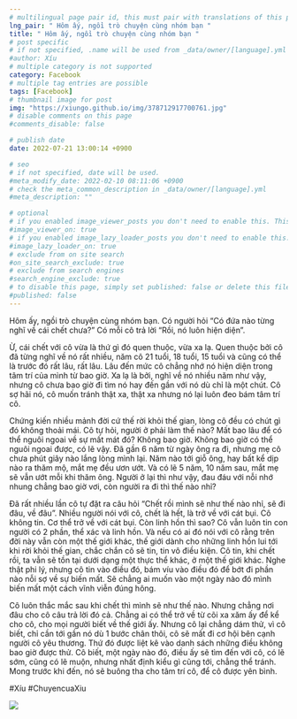 ```yaml
---
# multilingual page pair id, this must pair with translations of this page. (This name must be unique)
lng_pair: " Hôm ấy, ngồi trò chuyện cùng nhóm bạn "
title: " Hôm ấy, ngồi trò chuyện cùng nhóm bạn "
# post specific
# if not specified, .name will be used from _data/owner/[language].yml
#author: Xíu
# multiple category is not supported
category: Facebook
# multiple tag entries are possible
tags: [Facebook]
# thumbnail image for post
img: "https://xiungo.github.io/img/378712917700761.jpg"
# disable comments on this page
#comments_disable: false

# publish date
date: 2022-07-21 13:00:14 +0900

# seo
# if not specified, date will be used.
#meta_modify_date: 2022-02-10 08:11:06 +0900
# check the meta_common_description in _data/owner/[language].yml
#meta_description: ""

# optional
# if you enabled image_viewer_posts you don't need to enable this. This is only if image_viewer_posts = false
#image_viewer_on: true
# if you enabled image_lazy_loader_posts you don't need to enable this. This is only if image_lazy_loader_posts = false
#image_lazy_loader_on: true
# exclude from on site search
#on_site_search_exclude: true
# exclude from search engines
#search_engine_exclude: true
# to disable this page, simply set published: false or delete this file
#published: false
---
```


<!-- outline-start -->

Hôm ấy, ngồi trò chuyện cùng nhóm bạn. Có người hỏi “Có đứa nào từng nghĩ về cái chết chưa?” Có mỗi cô trả lời “Rồi, nó luôn hiện diện”.

Ừ, cái chết với cô vừa là thứ gì đó quen thuộc, vừa xa lạ. Quen thuộc bởi cô đã từng nghĩ về nó rất nhiều, năm cô 21 tuổi, 18 tuổi, 15 tuổi và cũng có thể là trước đó rất lâu, rất lâu. Lâu đến mức cô chẳng nhớ nó hiện diện trong tâm trí của mình từ bao giờ. Xa lạ là bởi, nghĩ về nó nhiều năm như vậy, nhưng cô chưa bao giờ đi tìm nó hay đến gần với nó dù chỉ là một chút. Cô sợ hãi nó, cô muốn tránh thật xa, thật xa nhưng nó lại luôn đeo bám tâm trí cô.

Chứng kiến nhiều mảnh đời cứ thế rời khỏi thế gian, lòng cô đều có chút gì đó không thoải mái. Cô tự hỏi, người ở phải làm thế nào? Mất bao lâu để có thể nguôi ngoai về sự mất mát đó? Không bao giờ. Không bao giờ có thể nguôi ngoai được, có lẽ vậy. Đã gần 6 năm từ ngày ông ra đi, nhưng mẹ cô chưa phút giây nào lắng lòng mình lại. Năm nào tới giỗ ông, hay bất kể dịp nào ra thăm mộ, mắt mẹ đều ươn ướt. Và có lẽ 5 năm, 10 năm sau, mắt mẹ sẽ vẫn ướt mỗi khi thăm ông. Người ở lại thì như vậy, đau đáu với nỗi nhớ nhung chẳng bao giờ vơi, còn người ra đi thì thế nào nhỉ?

Đã rất nhiều lần cô tự đặt ra câu hỏi “Chết rồi mình sẽ như thế nào nhỉ, sẽ đi đâu, về đâu”. Nhiều người nói với cô, chết là hết, là trở về với cát bụi. Cô không tin. Cơ thể trở về với cát bụi. Còn linh hồn thì sao? Cô vẫn luôn tin con người có 2 phần, thể xác và linh hồn. Và nếu có ai đó nói với cô rằng trên đời này vẫn còn một thế giới khác, thế giới dành cho những linh hồn lui tới khi rời khỏi thế gian, chắc chắn cô sẽ tin, tin vô điều kiện. Cô tin, khi chết rồi, ta vẫn sẽ tồn tại dưới dạng một thực thể khác, ở một thế giới khác. Nghe thật phi lý, nhưng cô tin vào điều đó, bám víu vào điều đó để bớt đi phần nào nỗi sợ về sự biến mất. Sẽ chẳng ai muốn vào một ngày nào đó mình biến mất một cách vĩnh viễn đúng hông.

Cô luôn thắc mắc sau khi chết thì mình sẽ như thế nào. Nhưng chẳng nơi đâu cho cô câu trả lời đó cả. Chẳng ai có thể trở về từ cõi xa xăm ấy để kể cho cô, cho mọi người biết về thế giới ấy. Nhưng cô lại chẳng dám thử, vì cô biết, chỉ cần tới gần nó dù 1 bước chân thôi, cô sẽ mất đi cơ hội bên cạnh người cô yêu thương. Thứ đó được liệt kê vào danh sách những điều không bao giờ được thử. Cô biết, một ngày nào đó, điều ấy sẽ tìm đến với cô, có lẽ sớm, cũng có lẽ muộn, nhưng nhất định kiểu gì cũng tới, chẳng thể tránh. Mong trước khi đến, nó sẽ buông tha cho tâm trí cô, để cô được yên bình.

#Xíu
#ChuyencuaXiu

<!-- outline-end -->

<img src= "https://xiungo.github.io/img/378712917700761.jpg">